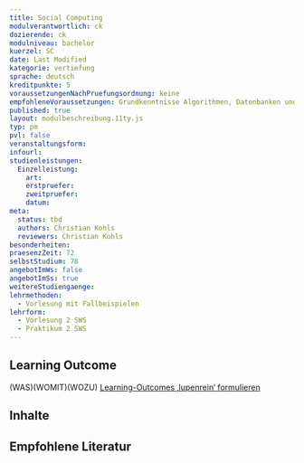 ```yaml
---
title: Social Computing
modulverantwortlich: ck
dozierende: ck
modulniveau: bachelor
kuerzel: SC
date: Last Modified
kategorie: vertiefung
sprache: deutsch
kreditpunkte: 5
voraussetzungenNachPruefungsordnung: keine
empfohleneVoraussetzungen: Grundkenntnisse Algorithmen, Datenbanken und objektorientierte Programmierung
published: true
layout: modulbeschreibung.11ty.js
typ: pm
pvl: false
veranstaltungsform: 
infourl: 
studienleistungen:
  Einzelleistung:
    art: 
    erstpruefer: 
    zweitpruefer:
    datum: 
meta:
  status: tbd    
  authors: Christian Kohls
  reviewers: Christian Kohls
besonderheiten: 
praesenzZeit: 72
selbstStudium: 78
angebotImWs: false
angebotImSs: true
weitereStudiengaenge: 
lehrmethoden:
  - Vorlesung mit Fallbeispielen
lehrform:
  - Vorlesung 2 SWS
  - Praktikum 2 SWS
---
```


## Learning Outcome
(WAS)(WOMIT)(WOZU)
[Learning-Outcomes ‚lupenrein‘ formulieren](https://www.th-koeln.de/mam/downloads/deutsch/hochschule/profil/lehre/steckbrief_learning_outcomes.pdf)

## Inhalte


## Empfohlene Literatur

